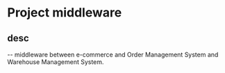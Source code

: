 # Project middleware
## desc
-- middleware between e-commerce and Order Management System and Warehouse Management System.

